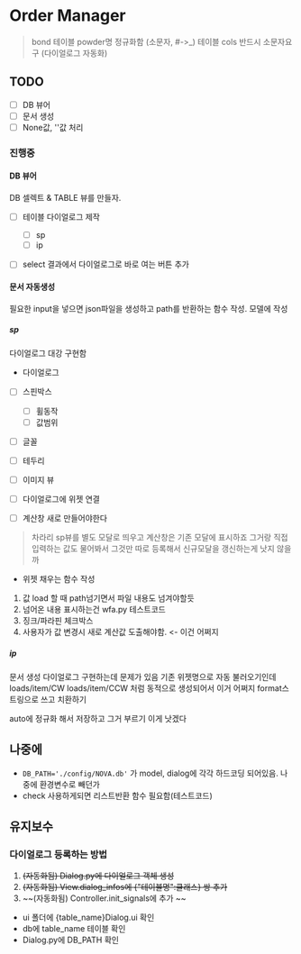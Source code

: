 

# Order Manager

> bond 테이블 powder명 정규화함 (소문자, #->_)
> 테이블 cols 반드시 소문자요구 (다이얼로그 자동화)

## TODO
- [ ] DB 뷰어
- [ ] 문서 생성
- [ ] None값, ''값 처리

### 진행중 

#### DB 뷰어
DB 셀렉트 & TABLE 뷰를 만들자. 
- [ ] 테이블 다이얼로그 제작
    - [ ] sp
    - [ ] ip
- [ ] select 결과에서 다이얼로그로 바로 여는 버튼 추가


#### 문서 자동생성
필요한 input을 넣으면 json파일을 생성하고 path를 반환하는 함수 작성. 
모델에 작성

##### sp
다이얼로그 대강 구현함

- 다이얼로그
- [ ] 스핀박스
    - [ ] 휠동작
    - [ ] 값범위
- [ ] 글꼴
- [ ] 테두리
- [ ] 이미지 뷰
- [ ] 다이얼로그에 위젯 연결

- [ ] 계산창 새로 만들어야한다
> 차라리 sp뷰를 별도 모달로 띄우고 계산창은 기존 모달에 표시하죠
그거랑 직접 입력하는 값도 물어봐서 그것만 따로 등록해서 신규모달을 갱신하는게 낫지 않을까

- 위젯 채우는 함수 작성
1. 값 load 할 때 path넘기면서 파일 내용도 넘겨야할듯
2. 넘어온 내용 표시하는건 wfa.py 테스트코드
3. 징크/파라핀 체크박스
4. 사용자가 값 변경시 새로 계산값 도출해야함. <- 이건 어쩌지

##### ip
문서 생성
다이얼로그 구현하는데 문제가 있음
기존 위젯명으로 자동 불러오기인데 
loads/item/CW
loads/item/CCW
처럼 동적으로 생성되어서 이거 어쩌지 
format스트링으로 쓰고 치환하기

auto에 정규화 해서 저장하고 그거 부르기
이게 낫겠다 




## 나중에

- `DB_PATH='./config/NOVA.db'` 가 model, dialog에 각각 하드코딩 되어있음. 나중에 환경변수로 빼던가 
- check 사용하게되면 리스트반환 함수 필요함(테스트코드)




## 유지보수

### 다이얼로그 등록하는 방법
1. ~~(자동화됨) Dialog.py에 다이얼로그 객체 생성~~
2. ~~(자동화됨) View.dialog_infos에 {"테이블명":클래스} 쌍 추가~~
3. ~~(자동화됨) Controller.init_signals에 추가 ~~

- ui 폴더에 {table_name}Dialog.ui 확인
- db에 table_name 테이블 확인
- Dialog.py에 DB_PATH 확인

